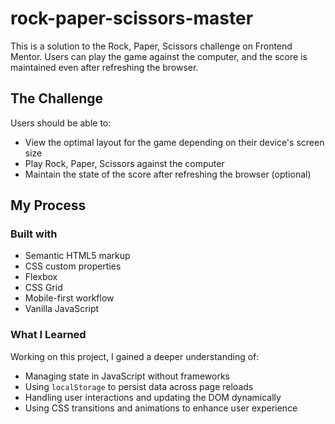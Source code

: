 # rock-paper-scissors-master
This is a solution to the Rock, Paper, Scissors challenge on Frontend Mentor.
Users can play the game against the computer, and the score is maintained even after refreshing the browser.

## The Challenge

Users should be able to:
- View the optimal layout for the game depending on their device's screen size
- Play Rock, Paper, Scissors against the computer
- Maintain the state of the score after refreshing the browser (optional)

## My Process

### Built with

- Semantic HTML5 markup
- CSS custom properties
- Flexbox
- CSS Grid
- Mobile-first workflow
- Vanilla JavaScript

### What I Learned
Working on this project, I gained a deeper understanding of:
- Managing state in JavaScript without frameworks
- Using `localStorage` to persist data across page reloads
- Handling user interactions and updating the DOM dynamically
- Using CSS transitions and animations to enhance user experience

